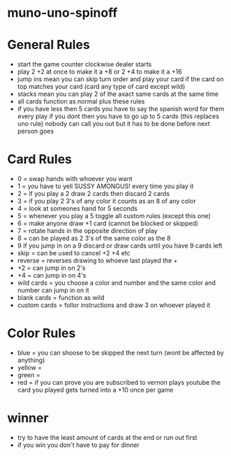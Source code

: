 # muno-uno-spinoff


# General Rules
- start the game counter clockwise dealer starts
- play 2 +2 at once to make it a +8 or 2 +4 to make it a +16
- jump ins mean you can skip turn order and play your card if the card on top matches your card (card any type of card except wild)
- stacks mean you can play 2 of the axact same cards at the same time
- all cards function as normal plus these rules
- if you have less then 5 cards you have to say the spanish word for them every play if you dont then you have to go up to 5 cards (this replaces uno rule) nobody can call you out but it has to be done before next person goes

# Card Rules
- 0 = swap hands with whoever you want
- 1 = you have to yell SUSSY AMONGUS! every time you play it
- 2 = if you play a 2 draw 2 cards then discard 2 cards
- 3 = if you play 2 3's of any color it counts as an 8 of any color
- 4 = look at someones hand for 5 seconds 
- 5 = whenever you play a 5 toggle all custom rules (except this one)
- 6 = make anyone draw +1 card (cannot be blocked or skipped)
- 7 = rotate hands in the opposite direction of play 
- 8 = can be played as 2 3's of the same color as the 8
- 9 if you jump in on a 9 discard or draw cards until you have 9 cards left
- skip = can be used to cancel +2 +4 etc
- reverse = reverses drawing to whoeve last played the +
- +2 = can jump in on 2's
- +4 = can jump in on 4's
- wild cards = you choose a color and number and the same color and number can jump in on it
- blank cards = function as wild
- custom cards = follor instructions and draw 3 on whoever played it


# Color Rules
- blue = you can shoose to be skipped the next turn (wont be affected by anything)
- yellow = 
- green = 
- red = if you can prove you are subscribed to vernon plays youtube the card you played gets turned into a +10 once per game


# winner
- try to have the least amount of cards at the end or run out first
- if you win you don't have to pay for dinner
